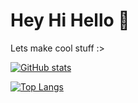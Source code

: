 # Hey Hi Hello 👋

Lets make cool stuff :>

[![GitHub stats](https://github-readme-stats.vercel.app/api?username=rankint)](https://github.com/anuraghazra/github-readme-stats&show_icons=true&theme=onedark)

[![Top Langs](https://github-readme-stats.vercel.app/api/top-langs/?username=rankint&layout=compact)](https://github.com/anuraghazra/github-readme-stats&theme=onedark)

